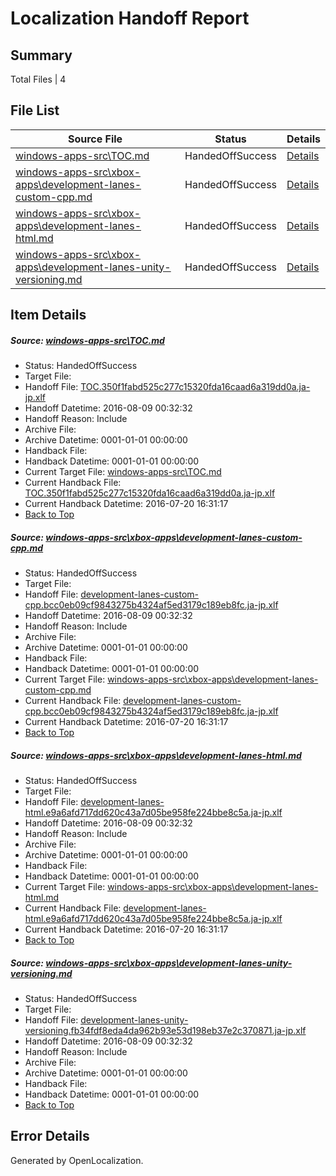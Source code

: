 # <a name='report-top'></a> Localization Handoff Report

## Summary
 Total Files | 4

## File List
 Source File | Status | Details 
 ----------- | ------ | ------- 
 [windows-apps-src\TOC.md](https://github.com/Microsoft/windows-apps/blob/614e4bb9eb44a0d5125a805ac9c74dbd982118f5/windows-apps-src/TOC.md) | HandedOffSuccess | [Details](#dffcb240177e7394c8fc091e39d48e4f4be8052f7926)
 [windows-apps-src\xbox-apps\development-lanes-custom-cpp.md](https://github.com/Microsoft/windows-apps/blob/1902dd7e47d6d257a90313014ba85d9ae3880493/windows-apps-src/xbox-apps/development-lanes-custom-cpp.md) | HandedOffSuccess | [Details](#585f8a38cec698110f5ba7e23fa6c0f14d19d5bb7981)
 [windows-apps-src\xbox-apps\development-lanes-html.md](https://github.com/Microsoft/windows-apps/blob/c20aaad74acde12cdf2b7db342dac2c8c376560b/windows-apps-src/xbox-apps/development-lanes-html.md) | HandedOffSuccess | [Details](#992182f69fe65967771b8bf75b1cb9883da3633a7982)
 [windows-apps-src\xbox-apps\development-lanes-unity-versioning.md](https://github.com/Microsoft/windows-apps/blob/0704b3af41e896f63c59c6bf3414130293de4bcc/windows-apps-src/xbox-apps/development-lanes-unity-versioning.md) | HandedOffSuccess | [Details](#be390d5f101438781d9b98b7d996265ee2239ad07984)

## Item Details
##### <a name='dffcb240177e7394c8fc091e39d48e4f4be8052f7926'></a> Source: [windows-apps-src\TOC.md](https://github.com/Microsoft/windows-apps/blob/614e4bb9eb44a0d5125a805ac9c74dbd982118f5/windows-apps-src/TOC.md)
* Status: HandedOffSuccess
* Target File: 
* Handoff File: [TOC.350f1fabd525c277c15320fda16caad6a319dd0a.ja-jp.xlf](https://github.com/Microsoft/WDG.handoff/blob/3c42c818117cffef8d33bad0545671c1af38f498/ol-handoff/Microsoft/windows-apps.ja-jp/master/TOC.350f1fabd525c277c15320fda16caad6a319dd0a.ja-jp.xlf)
* Handoff Datetime: 2016-08-09 00:32:32
* Handoff Reason: Include
* Archive File: 
* Archive Datetime: 0001-01-01 00:00:00
* Handback File: 
* Handback Datetime: 0001-01-01 00:00:00
* Current Target File: [windows-apps-src\TOC.md](https://github.com/Microsoft/windows-apps.ja-jp/blob/bb8e3c217182fd3ae9fd7c331e3722f1189b5569/windows-apps-src/TOC.md)
* Current Handback File: [TOC.350f1fabd525c277c15320fda16caad6a319dd0a.ja-jp.xlf](https://github.com/Microsoft/WDG.handback/blob/5fbfce34d71b9c9ce97b3692f989d8e628c65b51/ol-handback/Microsoft/windows-apps.ja-jp/master/TOC.350f1fabd525c277c15320fda16caad6a319dd0a.ja-jp.xlf)
* Current Handback Datetime: 2016-07-20 16:31:17
* [Back to Top](#report-top)

##### <a name='585f8a38cec698110f5ba7e23fa6c0f14d19d5bb7981'></a> Source: [windows-apps-src\xbox-apps\development-lanes-custom-cpp.md](https://github.com/Microsoft/windows-apps/blob/1902dd7e47d6d257a90313014ba85d9ae3880493/windows-apps-src/xbox-apps/development-lanes-custom-cpp.md)
* Status: HandedOffSuccess
* Target File: 
* Handoff File: [development-lanes-custom-cpp.bcc0eb09cf9843275b4324af5ed3179c189eb8fc.ja-jp.xlf](https://github.com/Microsoft/WDG.handoff/blob/3c42c818117cffef8d33bad0545671c1af38f498/ol-handoff/Microsoft/windows-apps.ja-jp/master/development-lanes-custom-cpp.bcc0eb09cf9843275b4324af5ed3179c189eb8fc.ja-jp.xlf)
* Handoff Datetime: 2016-08-09 00:32:32
* Handoff Reason: Include
* Archive File: 
* Archive Datetime: 0001-01-01 00:00:00
* Handback File: 
* Handback Datetime: 0001-01-01 00:00:00
* Current Target File: [windows-apps-src\xbox-apps\development-lanes-custom-cpp.md](https://github.com/Microsoft/windows-apps.ja-jp/blob/bb8e3c217182fd3ae9fd7c331e3722f1189b5569/windows-apps-src/xbox-apps/development-lanes-custom-cpp.md)
* Current Handback File: [development-lanes-custom-cpp.bcc0eb09cf9843275b4324af5ed3179c189eb8fc.ja-jp.xlf](https://github.com/Microsoft/WDG.handback/blob/5fbfce34d71b9c9ce97b3692f989d8e628c65b51/ol-handback/Microsoft/windows-apps.ja-jp/master/development-lanes-custom-cpp.bcc0eb09cf9843275b4324af5ed3179c189eb8fc.ja-jp.xlf)
* Current Handback Datetime: 2016-07-20 16:31:17
* [Back to Top](#report-top)

##### <a name='992182f69fe65967771b8bf75b1cb9883da3633a7982'></a> Source: [windows-apps-src\xbox-apps\development-lanes-html.md](https://github.com/Microsoft/windows-apps/blob/c20aaad74acde12cdf2b7db342dac2c8c376560b/windows-apps-src/xbox-apps/development-lanes-html.md)
* Status: HandedOffSuccess
* Target File: 
* Handoff File: [development-lanes-html.e9a6afd717dd620c43a7d05be958fe224bbe8c5a.ja-jp.xlf](https://github.com/Microsoft/WDG.handoff/blob/3c42c818117cffef8d33bad0545671c1af38f498/ol-handoff/Microsoft/windows-apps.ja-jp/master/development-lanes-html.e9a6afd717dd620c43a7d05be958fe224bbe8c5a.ja-jp.xlf)
* Handoff Datetime: 2016-08-09 00:32:32
* Handoff Reason: Include
* Archive File: 
* Archive Datetime: 0001-01-01 00:00:00
* Handback File: 
* Handback Datetime: 0001-01-01 00:00:00
* Current Target File: [windows-apps-src\xbox-apps\development-lanes-html.md](https://github.com/Microsoft/windows-apps.ja-jp/blob/bb8e3c217182fd3ae9fd7c331e3722f1189b5569/windows-apps-src/xbox-apps/development-lanes-html.md)
* Current Handback File: [development-lanes-html.e9a6afd717dd620c43a7d05be958fe224bbe8c5a.ja-jp.xlf](https://github.com/Microsoft/WDG.handback/blob/5fbfce34d71b9c9ce97b3692f989d8e628c65b51/ol-handback/Microsoft/windows-apps.ja-jp/master/development-lanes-html.e9a6afd717dd620c43a7d05be958fe224bbe8c5a.ja-jp.xlf)
* Current Handback Datetime: 2016-07-20 16:31:17
* [Back to Top](#report-top)

##### <a name='be390d5f101438781d9b98b7d996265ee2239ad07984'></a> Source: [windows-apps-src\xbox-apps\development-lanes-unity-versioning.md](https://github.com/Microsoft/windows-apps/blob/0704b3af41e896f63c59c6bf3414130293de4bcc/windows-apps-src/xbox-apps/development-lanes-unity-versioning.md)
* Status: HandedOffSuccess
* Target File: 
* Handoff File: [development-lanes-unity-versioning.fb34fdf8eda4da962b93e53d198eb37e2c370871.ja-jp.xlf](https://github.com/Microsoft/WDG.handoff/blob/3c42c818117cffef8d33bad0545671c1af38f498/ol-handoff/Microsoft/windows-apps.ja-jp/master/development-lanes-unity-versioning.fb34fdf8eda4da962b93e53d198eb37e2c370871.ja-jp.xlf)
* Handoff Datetime: 2016-08-09 00:32:32
* Handoff Reason: Include
* Archive File: 
* Archive Datetime: 0001-01-01 00:00:00
* Handback File: 
* Handback Datetime: 0001-01-01 00:00:00
* [Back to Top](#report-top)


## Error Details

Generated by OpenLocalization.
